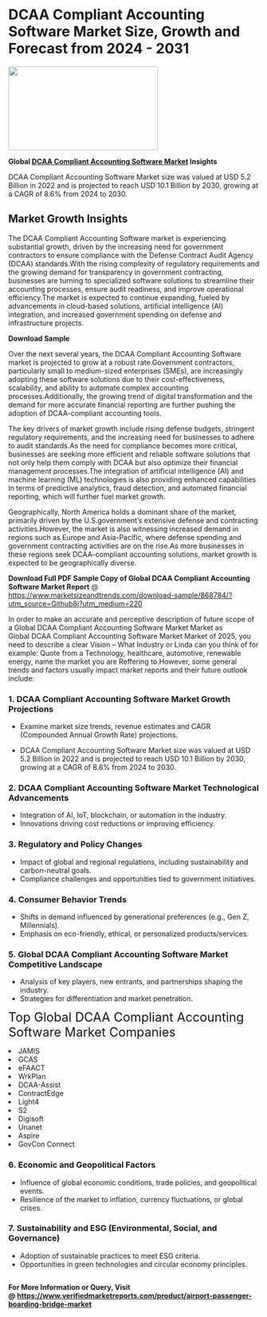 <H1>DCAA Compliant Accounting Software Market Size, Growth and Forecast from 2024 - 2031</H1><img class="aligncenter size-medium wp-image-584254" src="https://thirdeyenews.in/wp-content/uploads/2024/09/Global-Market-Research-300x168.jpeg" alt="" width="300" height="168" /><p><strong>Global&nbsp;<a href="https://www.marketsizeandtrends.com/download-sample/868784/?utm_source=Github8j?utm_medium=220">DCAA Compliant Accounting Software Market</a> Insights</strong></p><p>DCAA Compliant Accounting Software Market size was valued at USD 5.2 Billion in 2022 and is projected to reach USD 10.1 Billion by 2030, growing at a CAGR of 8.6% from 2024 to 2030.</p><p><h2>Market Growth Insights</h2> <p>The DCAA Compliant Accounting Software market is experiencing substantial growth, driven by the increasing need for government contractors to ensure compliance with the Defense Contract Audit Agency (DCAA) standards.With the rising complexity of regulatory requirements and the growing demand for transparency in government contracting, businesses are turning to specialized software solutions to streamline their accounting processes, ensure audit readiness, and improve operational efficiency.The market is expected to continue expanding, fueled by advancements in cloud-based solutions, artificial intelligence (AI) integration, and increased government spending on defense and infrastructure projects.</p> <p><strong>Download Sample</strong></p> <p>Over the next several years, the DCAA Compliant Accounting Software market is projected to grow at a robust rate.Government contractors, particularly small to medium-sized enterprises (SMEs), are increasingly adopting these software solutions due to their cost-effectiveness, scalability, and ability to automate complex accounting processes.Additionally, the growing trend of digital transformation and the demand for more accurate financial reporting are further pushing the adoption of DCAA-compliant accounting tools.</p> <p>The key drivers of market growth include rising defense budgets, stringent regulatory requirements, and the increasing need for businesses to adhere to audit standards.As the need for compliance becomes more critical, businesses are seeking more efficient and reliable software solutions that not only help them comply with DCAA but also optimize their financial management processes.The integration of artificial intelligence (AI) and machine learning (ML) technologies is also providing enhanced capabilities in terms of predictive analytics, fraud detection, and automated financial reporting, which will further fuel market growth.</p> <p>Geographically, North America holds a dominant share of the market, primarily driven by the U.S.government’s extensive defense and contracting activities.However, the market is also witnessing increased demand in regions such as Europe and Asia-Pacific, where defense spending and government contracting activities are on the rise.As more businesses in these regions seek DCAA-compliant accounting solutions, market growth is expected to be geographically diverse.</p> <p><span class=""><strong>Download Full PDF Sample Copy of Global DCAA Compliant Accounting Software Market Report</strong> @ <a href="https://www.marketsizeandtrends.com/download-sample/868784/?utm_source=Github8j?utm_medium=220" target="_blank">https://www.marketsizeandtrends.com/download-sample/868784/?utm_source=Github8j?utm_medium=220</a></span></p><p>In order to make an accurate and perceptive description of future scope of a Global&nbsp;DCAA Compliant Accounting Software Market Market as Global&nbsp;DCAA Compliant Accounting Software Market Market of 2025, you need to describe a clear Vision &ndash; What Industry or Linda can you think of for example: Quote from a Technology, healthcare, automotive, renewable energy, name the market you are Reffering to.However, some general trends and factors usually impact market reports and their future outlook include:</p><h3>1.&nbsp;<strong>DCAA Compliant Accounting Software Market Growth Projections</strong></h3><ul><li>Examine market size trends, revenue estimates and CAGR (Compounded Annual Growth Rate) projections.</li><li><p>DCAA Compliant Accounting Software Market size was valued at USD 5.2 Billion in 2022 and is projected to reach USD 10.1 Billion by 2030, growing at a CAGR of 8.6% from 2024 to 2030.</p></li></ul><h3>2.&nbsp;<strong>DCAA Compliant Accounting Software Market Technological Advancements</strong></h3><ul><li>Integration of AI, IoT, blockchain, or automation in the industry.</li><li>Innovations driving cost reductions or improving efficiency.</li></ul><h3>3.&nbsp;<strong>Regulatory and Policy Changes</strong></h3><ul><li>Impact of global and regional regulations, including sustainability and carbon-neutral goals.</li><li>Compliance challenges and opportunities tied to government initiatives.</li></ul><h3>4.&nbsp;<strong>Consumer Behavior Trends</strong></h3><ul><li>Shifts in demand influenced by generational preferences (e.g., Gen Z, Millennials).</li><li>Emphasis on eco-friendly, ethical, or personalized products/services.</li></ul><h3>5.&nbsp;<strong>Global DCAA Compliant Accounting Software Market Competitive Landscape</strong></h3><ul><li>Analysis of key players, new entrants, and partnerships shaping the industry.</li><li>Strategies for differentiation and market penetration.</li></ul><p data-pm-slice="1 1 []"><span style="color: inherit; font-family: inherit; font-size: 25px;">Top Global DCAA Compliant Accounting Software Market Companies</span></p><div class="" data-test-id=""><p><li>JAMIS</li><li> GCAS</li><li> eFAACT</li><li> WrkPlan</li><li> DCAA-Assist</li><li> ContractEdge</li><li> Light4</li><li> S2</li><li> Digisoft</li><li> Unanet</li><li> Aspire</li><li> GovCon Connect</li></p></div><h3>6.&nbsp;<strong>Economic and Geopolitical Factors</strong></h3><ul><li>Influence of global economic conditions, trade policies, and geopolitical events.</li><li>Resilience of the market to inflation, currency fluctuations, or global crises.</li></ul><h3>7.&nbsp;<strong>Sustainability and ESG (Environmental, Social, and Governance)</strong></h3><ul><li>Adoption of sustainable practices to meet ESG criteria.</li><li>Opportunities in green technologies and circular economy principles.</li></ul><h2><strong style="font-size: 14px;">For More Information or Query, Visit @&nbsp;</strong><a style="background-color: #ffffff; font-size: 14px;" href="https://www.marketsizeandtrends.com/report/dcaa-compliant-accounting-software-market/" target="_blank">https://www.verifiedmarketreports.com/product/airport-passenger-boarding-bridge-market</a></h2>